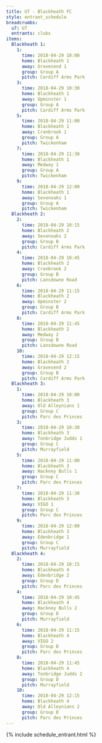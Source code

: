 ```yaml
---
title: U7 - Blackheath FC
style: entrant_schedule
breadcrumbs:
  u7: U7
  entrants: clubs
items:
  Blackheath 1:
    1:
      time: 2018-04-29 10:00
      home: Blackheath 1
      away: Gravesend 1
      group: Group A
      pitch: Cardiff Arms Park
    3:
      time: 2018-04-29 10:30
      home: Blackheath 1
      away: Upminster 1
      group: Group A
      pitch: Cardiff Arms Park
    5:
      time: 2018-04-29 11:00
      home: Blackheath 1
      away: Cranbrook 1
      group: Group A
      pitch: Twickenham
    7:
      time: 2018-04-29 11:30
      home: Blackheath 1
      away: Medway 1
      group: Group A
      pitch: Twickenham
    9:
      time: 2018-04-29 12:00
      home: Blackheath 1
      away: Sevenoaks 1
      group: Group A
      pitch: Twickenham
  Blackheath 2:
    2:
      time: 2018-04-29 10:15
      home: Blackheath 2
      away: Sevenoaks 2
      group: Group B
      pitch: Cardiff Arms Park
    4:
      time: 2018-04-29 10:45
      home: Blackheath 2
      away: Cranbrook 2
      group: Group B
      pitch: Lansdowne Road
    6:
      time: 2018-04-29 11:15
      home: Blackheath 2
      away: Upminster 2
      group: Group B
      pitch: Cardiff Arms Park
    8:
      time: 2018-04-29 11:45
      home: Blackheath 2
      away: Medway 2
      group: Group B
      pitch: Lansdowne Road
    10:
      time: 2018-04-29 12:15
      home: Blackheath 2
      away: Gravesend 2
      group: Group B
      pitch: Cardiff Arms Park
  Blackheath 3:
    1:
      time: 2018-04-29 10:00
      home: Blackheath 3
      away: Old Alleynians 1
      group: Group C
      pitch: Parc des Princes
    3:
      time: 2018-04-29 10:30
      home: Blackheath 3
      away: Tonbridge Judds 1
      group: Group C
      pitch: Murrayfield
    5:
      time: 2018-04-29 11:00
      home: Blackheath 3
      away: Hackney Bulls 1
      group: Group C
      pitch: Parc des Princes
    7:
      time: 2018-04-29 11:30
      home: Blackheath 3
      away: VIGO 1
      group: Group C
      pitch: Parc des Princes
    9:
      time: 2018-04-29 12:00
      home: Blackheath 3
      away: Edenbridge 1
      group: Group C
      pitch: Murrayfield
  Blackheath 4:
    2:
      time: 2018-04-29 10:15
      home: Blackheath 4
      away: Edenbridge 2
      group: Group D
      pitch: Parc des Princes
    4:
      time: 2018-04-29 10:45
      home: Blackheath 4
      away: Hackney Bulls 2
      group: Group D
      pitch: Murrayfield
    6:
      time: 2018-04-29 11:15
      home: Blackheath 4
      away: VIGO 2
      group: Group D
      pitch: Parc des Princes
    8:
      time: 2018-04-29 11:45
      home: Blackheath 4
      away: Tonbridge Judds 2
      group: Group D
      pitch: Murrayfield
    10:
      time: 2018-04-29 12:15
      home: Blackheath 4
      away: Old Alleynians 2
      group: Group D
      pitch: Parc des Princes
---
```


{% include schedule_entrant.html %}
